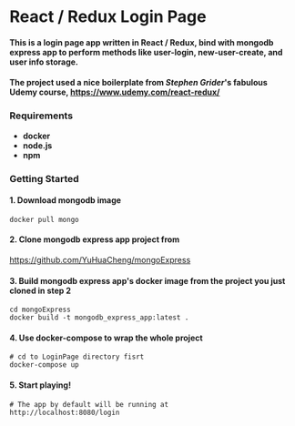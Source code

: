 # React / Redux Login Page 
 
#### This is a login page app written in React / Redux, bind with mongodb express app to perform methods like user-login, new-user-create, and user info storage.     

#### The project used a nice boilerplate from *Stephen Grider*'s fabulous Udemy course, https://www.udemy.com/react-redux/

 
### Requirements
 
 * **docker** 
 * **node.js**
 * **npm**
 
### Getting Started

#### 1. Download mongodb image 
    
    docker pull mongo

#### 2. Clone mongodb express app project from 

https://github.com/YuHuaCheng/mongoExpress
        
#### 3. Build mongodb express app's docker image from the project you just cloned in step 2
    cd mongoExpress
    docker build -t mongodb_express_app:latest .
    
#### 4. Use docker-compose to wrap the whole project
    # cd to LoginPage directory fisrt
    docker-compose up
    
#### 5. Start playing!   
    # The app by default will be running at 
    http://localhost:8080/login